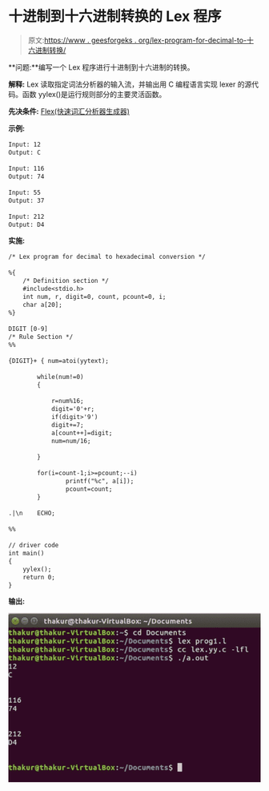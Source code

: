 # 十进制到十六进制转换的 Lex 程序

> 原文:[https://www . geesforgeks . org/lex-program-for-decimal-to-十六进制转换/](https://www.geeksforgeeks.org/lex-program-for-decimal-to-hexadecimal-conversion/)

**问题:**编写一个 Lex 程序进行十进制到十六进制的转换。

**解释:**
Lex 读取指定词法分析器的输入流，并输出用 C 编程语言实现 lexer 的源代码。函数 yylex()是运行规则部分的主要灵活函数。

**先决条件:** [Flex(快速词汇分析器生成器)](https://www.geeksforgeeks.org/flex-fast-lexical-analyzer-generator/)

**示例:**

```
Input: 12 
Output: C

Input: 116
Output: 74

Input: 55
Output: 37

Input: 212
Output: D4 
```

**实施:**

```
/* Lex program for decimal to hexadecimal conversion */

%{
    /* Definition section */
    #include<stdio.h>
    int num, r, digit=0, count, pcount=0, i;
    char a[20];
%}

DIGIT [0-9]
/* Rule Section */
%%

{DIGIT}+ { num=atoi(yytext);

        while(num!=0)
        {

            r=num%16;
            digit='0'+r;
            if(digit>'9')
            digit+=7;
            a[count++]=digit;
            num=num/16;

        }

        for(i=count-1;i>=pcount;--i)
                printf("%c", a[i]);
                pcount=count;
        }

.|\n    ECHO;

%%

// driver code
int main()
{
    yylex();
    return 0;
}      
```

**输出:**

![](img/349bf8e767c3ea5a029c1cfd3248b956.png)
